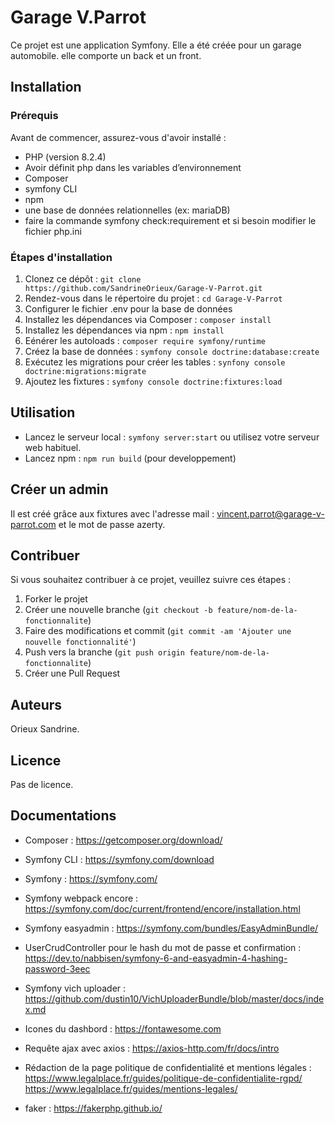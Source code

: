 # Garage V.Parrot

Ce projet est une application Symfony. Elle a été créée pour un garage automobile. elle comporte un back et un front.

## Installation

### Prérequis

Avant de commencer, assurez-vous d'avoir installé :
- PHP (version 8.2.4)
- Avoir définit php dans les variables d’environnement 
- Composer
- symfony CLI
- npm
- une base de données relationnelles (ex: mariaDB)
- faire la commande symfony check:requirement et si besoin modifier le fichier php.ini

### Étapes d'installation

1. Clonez ce dépôt : `git clone https://github.com/SandrineOrieux/Garage-V-Parrot.git`
2. Rendez-vous dans le répertoire du projet : `cd Garage-V-Parrot`
3. Configurer le fichier .env pour la base de données
4. Installez les dépendances via Composer : `composer install`
5. Installez les dépendances via npm : `npm install`
6. Eénérer les autoloads : `composer require symfony/runtime`
7. Créez la base de données : `symfony console doctrine:database:create`
8. Exécutez les migrations pour créer les tables : `synfony console doctrine:migrations:migrate`
9. Ajoutez les fixtures : `symfony console doctrine:fixtures:load`

## Utilisation
 - Lancez le serveur local : `symfony server:start` ou utilisez votre serveur web habituel.
 - Lancez npm : `npm run build` (pour developpement)

## Créer un admin
Il est créé grâce aux fixtures avec l'adresse mail : vincent.parrot@garage-v-parrot.com et le mot de passe azerty.

## Contribuer

Si vous souhaitez contribuer à ce projet, veuillez suivre ces étapes :
1. Forker le projet
2. Créer une nouvelle branche (`git checkout -b feature/nom-de-la-fonctionnalite`)
3. Faire des modifications et commit (`git commit -am 'Ajouter une nouvelle fonctionnalité'`)
4. Push vers la branche (`git push origin feature/nom-de-la-fonctionnalite`)
5. Créer une Pull Request

## Auteurs

Orieux Sandrine.

## Licence

Pas de licence.

## Documentations 

- Composer :
https://getcomposer.org/download/

- Symfony CLI :
https://symfony.com/download

- Symfony :
https://symfony.com/

- Symfony webpack encore :
https://symfony.com/doc/current/frontend/encore/installation.html

- Symfony easyadmin :
https://symfony.com/bundles/EasyAdminBundle/

- UserCrudController pour le hash du mot de passe et confirmation :
https://dev.to/nabbisen/symfony-6-and-easyadmin-4-hashing-password-3eec

- Symfony vich uploader :
https://github.com/dustin10/VichUploaderBundle/blob/master/docs/index.md

- Icones du dashbord :
https://fontawesome.com

- Requête ajax avec axios :
https://axios-http.com/fr/docs/intro

- Rédaction de la page politique de confidentialité et mentions légales :
https://www.legalplace.fr/guides/politique-de-confidentialite-rgpd/
https://www.legalplace.fr/guides/mentions-legales/

- faker :
https://fakerphp.github.io/







